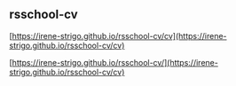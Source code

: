 ## rsschool-cv

[https://irene-strigo.github.io/rsschool-cv/cv](https://irene-strigo.github.io/rsschool-cv/cv)

[https://irene-strigo.github.io/rsschool-cv/](https://irene-strigo.github.io/rsschool-cv/cv)
